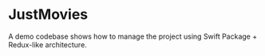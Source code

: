 # JustMovies

A demo codebase shows how to manage the project using Swift Package + Redux-like architecture.

